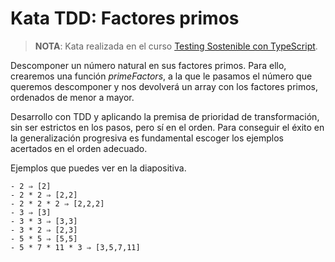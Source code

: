 # Kata TDD:  Factores primos

>**NOTA**: Kata realizada en el curso [Testing Sostenible con TypeScript](https://curso.testingsostenible.com/).

Descomponer un número natural en sus factores primos. 
Para ello, crearemos una función _primeFactors_, a la que le pasamos el número que queremos descomponer y nos devolverá un array con los factores primos, ordenados de menor a mayor.

Desarrollo con TDD y aplicando la premisa de prioridad de transformación, sin ser estrictos en los pasos, pero sí en el orden. 
Para conseguir el éxito en la generalización progresiva es fundamental escoger los ejemplos acertados en el orden adecuado. 

Ejemplos que puedes ver en la diapositiva. 

```
- 2 ⇒ [2]
- 2 * 2 ⇒ [2,2]
- 2 * 2 * 2 ⇒ [2,2,2]
- 3 ⇒ [3]
- 3 * 3 ⇒ [3,3]
- 3 * 2 ⇒ [2,3]
- 5 * 5 ⇒ [5,5]
- 5 * 7 * 11 * 3 ⇒ [3,5,7,11]
```